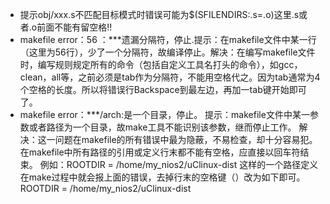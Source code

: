 + 提示obj/xxx.s不匹配目标模式时错误可能为$(SFILENDIRS:.s=.o)这里.s或者.o前面不能有留空格!!
+ makefile error：56 ：***遗漏分隔符，停止.提示：在makefile文件中某一行（这里为56行），少了一个分隔符，故编译停止。解决：在编写makefile文件时，编写规则规定所有的命令（包括自定义工具名打头的命令），如gcc，clean，all等，之前必须是tab作为分隔符，不能用空格代之。因为tab通常为4个空格的长度。所以将错误行Backspace到最左边，再加一tab键开始即可了。
+ makefile error：***/arch:是一个目录，停止。
提示：makefile文件中某一参数或者路径为一个目录，故make工具不能识别该参数，继而停止工作。
解决：这一问题在makefile的所有错误中最为隐蔽，不易检查，却十分容易犯。在makefile中所有路径的引用或定义行末都不能有空格，应直接以回车符结束。
例如：ROOTDIR = /home/my_nios2/uClinux-dist<space>
这样的一个路径定义在make过程中就会报上面的错误，去掉行末的空格键（<sapce>）改为如下即可。
ROOTDIR = /home/my_nios2/uClinux-dist